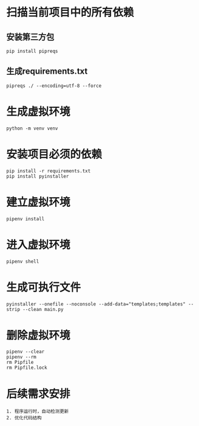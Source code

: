 # 扫描当前项目中的所有依赖
## 安装第三方包
```shell
pip install pipreqs
```
## 生成requirements.txt
```shell
pipreqs ./ --encoding=utf-8 --force
```


# 生成虚拟环境
```shell
python -m venv venv
```

# 安装项目必须的依赖
```shell
pip install -r requirements.txt
pip install pyinstaller
```

# 建立虚拟环境
```shell
pipenv install
```
# 进入虚拟环境
```shell
pipenv shell
```

# 生成可执行文件
```shell
pyinstaller --onefile --noconsole --add-data="templates;templates" --strip --clean main.py
```

# 删除虚拟环境
```shell
pipenv --clear
pipenv --rm
rm Pipfile 
rm Pipfile.lock
```

# 后续需求安排
```
1. 程序运行时，自动检测更新
2. 优化代码结构
```
